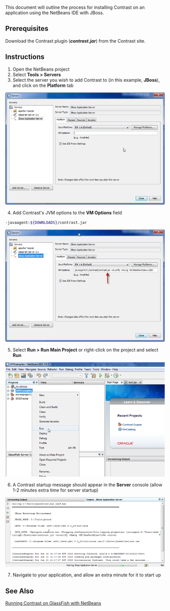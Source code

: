 <!--
title: "Running Contrast on a NetBeans Application"
description: "Overview of the process for installation of Contrast on an application using the NetBeans IDE with JBoss"
tags: "java agent installation NetBeans IDE JBose"
-->

This document will outline the process for installing Contrast on an application using the NetBeans IDE with JBoss.

## Prerequisites

Download the Contrast plugin (***contrast.jar***) from the Contrast site.

## Instructions

1. Open the NetBeans project
2. Select **Tools > Servers**
3. Select the server you wish to add Contrast to (in this example, **JBoss**), and click on the **Platform** tab

<a href="assets/images/KB2-f03_1.png" rel="lightbox" title="Platform Tab"><img class="thumbnail" src="assets/images/KB2-f03_1.png"/></a>

4. Add Contrast's JVM options to the **VM Options** field
```sh
-javaagent:${DOWNLOADS}/contrast.jar
```

<a href="assets/images/KB2-f03_2.png" rel="lightbox" title="VM Options"><img class="thumbnail" src="assets/images/KB2-f03_2.png"/></a>

5. Select **Run > Run Main Project** or right-click on the project and select **Run**

<a href="assets/images/KB2-f03_3.png" rel="lightbox" title="Run Project"><img class="thumbnail" src="assets/images/KB2-f03_3.png"/></a>

6. A Contrast startup message should appear in the **Server** console (allow 1-2 minutes extra time for server startup)

<a href="assets/images/KB2-f03_4.png" rel="lightbox" title="Startup Message"><img class="thumbnail" src="assets/images/KB2-f03_4.png"/></a>

7. Navigate to your application, and allow an extra minute for it to start up

## See Also

[Running Contrast on GlassFish with NetBeans](user_javainstall.html#glassnetbeans)
